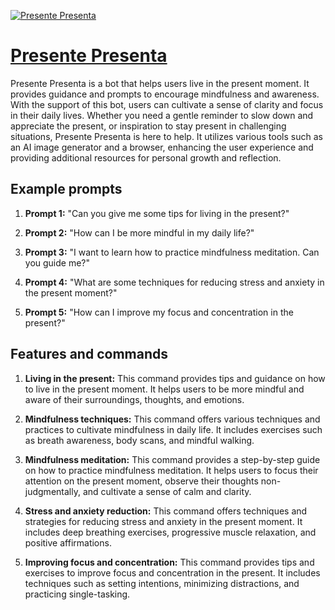 [![Presente Presenta](https://files.oaiusercontent.com/file-mwzGcgrrwMzOIsJltdwKoOOk?se=2123-10-18T14%3A42%3A08Z&sp=r&sv=2021-08-06&sr=b&rscc=max-age%3D31536000%2C%20immutable&rscd=attachment%3B%20filename%3DLOGO%2520300X300.png&sig=cLaWbBnpJfGtBHO399YfjCEUu8vB9stN3lXbqmKg1B4%3D)](https://chat.openai.com/g/g-xixIKuPlG-presente-presenta)

# [Presente Presenta](https://chat.openai.com/g/g-xixIKuPlG-presente-presenta)

Presente Presenta is a bot that helps users live in the present moment. It provides guidance and prompts to encourage mindfulness and awareness. With the support of this bot, users can cultivate a sense of clarity and focus in their daily lives. Whether you need a gentle reminder to slow down and appreciate the present, or inspiration to stay present in challenging situations, Presente Presenta is here to help. It utilizes various tools such as an AI image generator and a browser, enhancing the user experience and providing additional resources for personal growth and reflection.

## Example prompts

1. **Prompt 1:** "Can you give me some tips for living in the present?"

2. **Prompt 2:** "How can I be more mindful in my daily life?"

3. **Prompt 3:** "I want to learn how to practice mindfulness meditation. Can you guide me?"

4. **Prompt 4:** "What are some techniques for reducing stress and anxiety in the present moment?"

5. **Prompt 5:** "How can I improve my focus and concentration in the present?"

## Features and commands

1. **Living in the present:** This command provides tips and guidance on how to live in the present moment. It helps users to be more mindful and aware of their surroundings, thoughts, and emotions.

2. **Mindfulness techniques:** This command offers various techniques and practices to cultivate mindfulness in daily life. It includes exercises such as breath awareness, body scans, and mindful walking.

3. **Mindfulness meditation:** This command provides a step-by-step guide on how to practice mindfulness meditation. It helps users to focus their attention on the present moment, observe their thoughts non-judgmentally, and cultivate a sense of calm and clarity.

4. **Stress and anxiety reduction:** This command offers techniques and strategies for reducing stress and anxiety in the present moment. It includes deep breathing exercises, progressive muscle relaxation, and positive affirmations.

5. **Improving focus and concentration:** This command provides tips and exercises to improve focus and concentration in the present. It includes techniques such as setting intentions, minimizing distractions, and practicing single-tasking.